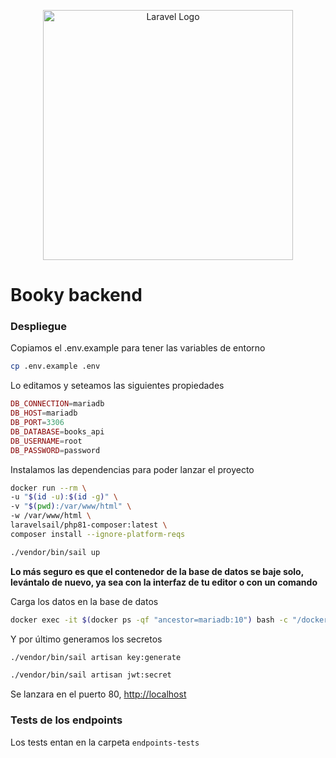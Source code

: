 <p align="center"><a href="https://laravel.com" target="_blank"><img src="https://raw.githubusercontent.com/laravel/art/master/logo-lockup/5%20SVG/2%20CMYK/1%20Full%20Color/laravel-logolockup-cmyk-red.svg" width="400" alt="Laravel Logo"></a></p>

# Booky backend

### Despliegue

Copiamos el .env.example para tener las variables de entorno

```bash
cp .env.example .env
```

Lo editamos y seteamos las siguientes propiedades

```php
DB_CONNECTION=mariadb
DB_HOST=mariadb
DB_PORT=3306
DB_DATABASE=books_api
DB_USERNAME=root
DB_PASSWORD=password
```

Instalamos las dependencias para poder lanzar el proyecto

```bash
docker run --rm \
-u "$(id -u):$(id -g)" \
-v "$(pwd):/var/www/html" \
-w /var/www/html \
laravelsail/php81-composer:latest \
composer install --ignore-platform-reqs
```

```bash
./vendor/bin/sail up
```

**Lo más seguro es que el contenedor de la base de datos se baje solo, levántalo de nuevo, ya sea con la interfaz de tu editor o con un comando**

Carga los datos en la base de datos

```bash
docker exec -it $(docker ps -qf "ancestor=mariadb:10") bash -c "/docker-entrypoint-initdb.d/init.sh"
```

Y por último generamos los secretos

```bash
./vendor/bin/sail artisan key:generate
```

```bash
./vendor/bin/sail artisan jwt:secret
```

Se lanzara en el puerto 80, [http://localhost](http://localhost)

### Tests de los endpoints

Los tests entan en la carpeta `endpoints-tests`
